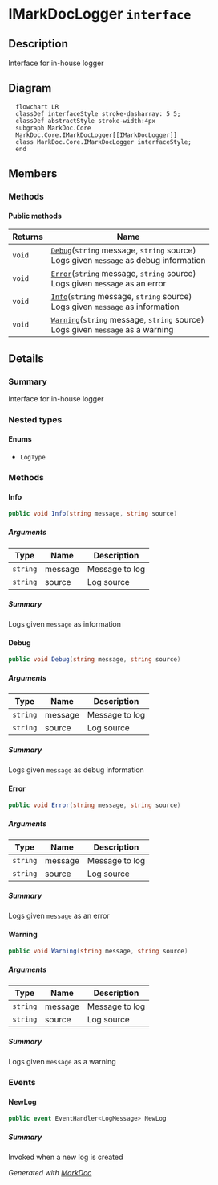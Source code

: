 # IMarkDocLogger `interface`

## Description
Interface for in-house logger

## Diagram
```mermaid
  flowchart LR
  classDef interfaceStyle stroke-dasharray: 5 5;
  classDef abstractStyle stroke-width:4px
  subgraph MarkDoc.Core
  MarkDoc.Core.IMarkDocLogger[[IMarkDocLogger]]
  class MarkDoc.Core.IMarkDocLogger interfaceStyle;
  end
```

## Members
### Methods
#### Public  methods
| Returns | Name |
| --- | --- |
| `void` | [`Debug`](#debug)(`string` message, `string` source)<br>Logs given `message` as debug information |
| `void` | [`Error`](#error)(`string` message, `string` source)<br>Logs given `message` as an error |
| `void` | [`Info`](#info)(`string` message, `string` source)<br>Logs given `message` as information |
| `void` | [`Warning`](#warning)(`string` message, `string` source)<br>Logs given `message` as a warning |

## Details
### Summary
Interface for in-house logger

### Nested types
#### Enums
 - `LogType`

### Methods
#### Info
```csharp
public void Info(string message, string source)
```
##### Arguments
| Type | Name | Description |
| --- | --- | --- |
| `string` | message | Message to log |
| `string` | source | Log source |

##### Summary
Logs given `message` as information

#### Debug
```csharp
public void Debug(string message, string source)
```
##### Arguments
| Type | Name | Description |
| --- | --- | --- |
| `string` | message | Message to log |
| `string` | source | Log source |

##### Summary
Logs given `message` as debug information

#### Error
```csharp
public void Error(string message, string source)
```
##### Arguments
| Type | Name | Description |
| --- | --- | --- |
| `string` | message | Message to log |
| `string` | source | Log source |

##### Summary
Logs given `message` as an error

#### Warning
```csharp
public void Warning(string message, string source)
```
##### Arguments
| Type | Name | Description |
| --- | --- | --- |
| `string` | message | Message to log |
| `string` | source | Log source |

##### Summary
Logs given `message` as a warning

### Events
#### NewLog
```csharp
public event EventHandler<LogMessage> NewLog
```
##### Summary
Invoked when a new log is created

*Generated with* [*MarkDoc*](https://github.com/hailstorm75/MarkDoc.Core)
